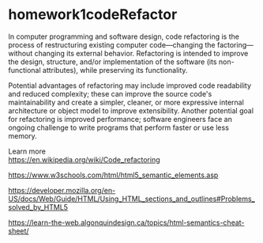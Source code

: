 # homework1codeRefactor
In computer programming and software design, code refactoring is the process of restructuring existing computer code—changing the factoring—without changing its external behavior. Refactoring is intended to improve the design, structure, and/or implementation of the software (its non-functional attributes), while preserving its functionality. 

Potential advantages of refactoring may include improved code readability and reduced complexity; these can improve the source code's maintainability and create a simpler, cleaner, or more expressive internal architecture or object model to improve extensibility. Another potential goal for refactoring is improved performance; software engineers face an ongoing challenge to write programs that perform faster or use less memory.

Learn more   
  https://en.wikipedia.org/wiki/Code_refactoring
  
  https://www.w3schools.com/html/html5_semantic_elements.asp
  
  https://developer.mozilla.org/en-US/docs/Web/Guide/HTML/Using_HTML_sections_and_outlines#Problems_solved_by_HTML5
  
  https://learn-the-web.algonquindesign.ca/topics/html-semantics-cheat-sheet/
